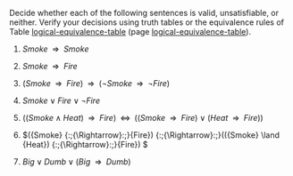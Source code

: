 

Decide whether each of the following
sentences is valid, unsatisfiable, or neither. Verify your decisions
using truth tables or the equivalence rules of
Table <a class="insideBookFigRef" id="insidebookfigref" target="_blank" href="https://aimacode.github.io/aima-exercises/figures/vacuum2-sets-figure.png">logical-equivalence-table</a> (page <a class="pageRef" id="pageref" title="" href="#">logical-equivalence-table</a>).

1.  ${Smoke} {\:\;{\Rightarrow}\:\;}{Smoke}$<br>

2.  ${Smoke} {\:\;{\Rightarrow}\:\;}{Fire}$<br>

3.  $({Smoke} {\:\;{\Rightarrow}\:\;}{Fire}) {\:\;{\Rightarrow}\:\;}(\lnot {Smoke} {\:\;{\Rightarrow}\:\;}\lnot {Fire})$<br>

4.  ${Smoke} \lor {Fire} \lor \lnot {Fire}$<br>

5.  $(({Smoke} \land {Heat}) {\:\;{\Rightarrow}\:\;}{Fire})
            {\;\;{\Leftrightarrow}\;\;}(({Smoke} {\:\;{\Rightarrow}\:\;}{Fire}) \lor ({Heat} {\:\;{\Rightarrow}\:\;}{Fire}))$<br>

6.  $({Smoke} {\:\;{\Rightarrow}\:\;}{Fire}) {\:\;{\Rightarrow}\:\;}(({Smoke} \land {Heat}) {\:\;{\Rightarrow}\:\;}{Fire}) $<br>

7.  ${Big} \lor {Dumb} \lor ({Big} {\:\;{\Rightarrow}\:\;}{Dumb})$<br>
